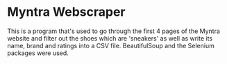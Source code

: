 # Myntra Webscraper
This is a program that's used to go through the first 4 pages of the Myntra website and filter out the shoes which are 'sneakers' as well as write its name, brand and ratings into a CSV file.
BeautifulSoup and the Selenium packages were used.
